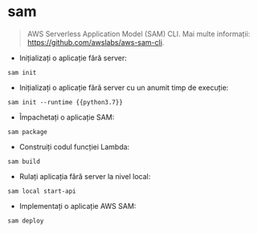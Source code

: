 # sam

> AWS Serverless Application Model (SAM) CLI.
> Mai multe informații: <https://github.com/awslabs/aws-sam-cli>.

- Inițializați o aplicație fără server:

`sam init`

- Inițializați o aplicație fără server cu un anumit timp de execuție:

`sam init --runtime {{python3.7}}`

- Împachetați o aplicație SAM:

`sam package`

- Construiți codul funcției Lambda:

`sam build`

- Rulați aplicația fără server la nivel local:

`sam local start-api`

- Implementați o aplicație AWS SAM:

`sam deploy`
